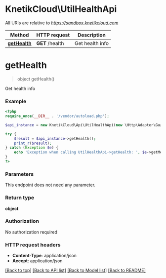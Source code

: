 # KnetikCloud\UtilHealthApi

All URIs are relative to *https://sandbox.knetikcloud.com*

Method | HTTP request | Description
------------- | ------------- | -------------
[**getHealth**](UtilHealthApi.md#getHealth) | **GET** /health | Get health info


# **getHealth**
> object getHealth()

Get health info

### Example
```php
<?php
require_once(__DIR__ . '/vendor/autoload.php');

$api_instance = new KnetikCloud\Api\UtilHealthApi(new \Http\Adapter\Guzzle6\Client());

try {
    $result = $api_instance->getHealth();
    print_r($result);
} catch (Exception $e) {
    echo 'Exception when calling UtilHealthApi->getHealth: ', $e->getMessage(), PHP_EOL;
}
?>
```

### Parameters
This endpoint does not need any parameter.

### Return type

**object**

### Authorization

No authorization required

### HTTP request headers

 - **Content-Type**: application/json
 - **Accept**: application/json

[[Back to top]](#) [[Back to API list]](../../README.md#documentation-for-api-endpoints) [[Back to Model list]](../../README.md#documentation-for-models) [[Back to README]](../../README.md)

